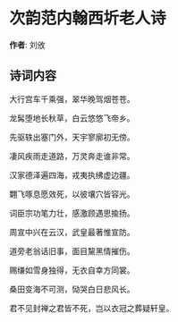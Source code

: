 # 次韵范内翰西圻老人诗

**作者**: 刘攽

## 诗词内容

大行宫车千乘强，翠华晚驾烟苍苍。

龙髯堕地长秋草，白云悠悠飞帝乡。

先驱轶出塞门外，天宇寥廓初无傍。

凄风疾雨走道路，万灵奔走谁非常。

汉家德泽遍四海，戎夷执绋虚边疆。

翾飞啄息愿效死，以彼壤穴皆容光。

词臣宗功笔力壮，感激顾遇思揄扬。

周宣中兴在云汉，武皇最著惟宣防。

道旁老翁话旧事，面目黧黑情摧伤。

赐缣如雪身独得，无衣自幸方同裳。

桑田变海不可测，恸哭白日悲风长。

君不见封禅之君皆不死，岂以衣冠之葬疑轩皇。

